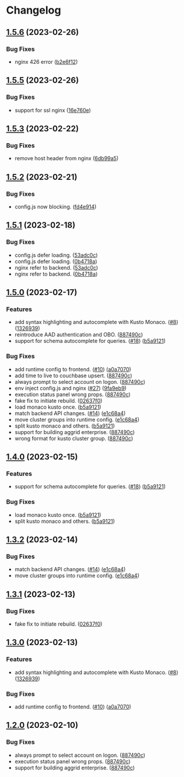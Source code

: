 # Changelog

## [1.5.6](https://github.com/itsnotapt/tim-data-investigate-platform/compare/frontend-v1.5.5...frontend-v1.5.6) (2023-02-26)


### Bug Fixes

* nginx 426 error ([b2e6f12](https://github.com/itsnotapt/tim-data-investigate-platform/commit/b2e6f12429d27d656c5b46e272dada3d2d8b451b))

## [1.5.5](https://github.com/itsnotapt/tim-data-investigate-platform/compare/frontend-v1.5.4...frontend-v1.5.5) (2023-02-26)


### Bug Fixes

* support for ssl nginx ([16e760e](https://github.com/itsnotapt/tim-data-investigate-platform/commit/16e760e144bad257e7a5a9772d2ab7a9ad8e5464))

## [1.5.3](https://github.com/itsnotapt/tim-data-investigate-platform/compare/frontend-v1.5.2...frontend-v1.5.3) (2023-02-22)


### Bug Fixes

* remove host header from nginx ([6db99a5](https://github.com/itsnotapt/tim-data-investigate-platform/commit/6db99a53c918ff91666efec7054a83a2b7da71c7))

## [1.5.2](https://github.com/itsnotapt/tim-data-investigate-platform/compare/frontend-v1.5.1...frontend-v1.5.2) (2023-02-21)


### Bug Fixes

* config.js now blocking. ([fd4e914](https://github.com/itsnotapt/tim-data-investigate-platform/commit/fd4e9145f65930cced163f50af17c66dd5231121))

## [1.5.1](https://github.com/itsnotapt/tim-data-investigate-platform/compare/frontend-v1.5.0...frontend-v1.5.1) (2023-02-18)


### Bug Fixes

* config.js defer loading. ([53adc0c](https://github.com/itsnotapt/tim-data-investigate-platform/commit/53adc0cb322a11ebab9ed619c5ed17eac4bdc0bc))
* config.js defer loading. ([0b4718a](https://github.com/itsnotapt/tim-data-investigate-platform/commit/0b4718a660a62378c88337593e55325be08476a5))
* nginx refer to backend. ([53adc0c](https://github.com/itsnotapt/tim-data-investigate-platform/commit/53adc0cb322a11ebab9ed619c5ed17eac4bdc0bc))
* nginx refer to backend. ([0b4718a](https://github.com/itsnotapt/tim-data-investigate-platform/commit/0b4718a660a62378c88337593e55325be08476a5))

## [1.5.0](https://github.com/itsnotapt/tim-data-investigate-platform/compare/frontend-v1.4.0...frontend-v1.5.0) (2023-02-17)


### Features

* add syntax highlighting and autocomplete with Kusto Monaco. ([#8](https://github.com/itsnotapt/tim-data-investigate-platform/issues/8)) ([1326939](https://github.com/itsnotapt/tim-data-investigate-platform/commit/1326939629a66aeff37a60a5d748686d79ecd94d))
* reintroduce AAD authentication and OBO. ([887490c](https://github.com/itsnotapt/tim-data-investigate-platform/commit/887490cd973569df313ec5984696be1384f89016))
* support for schema autocomplete for queries. ([#18](https://github.com/itsnotapt/tim-data-investigate-platform/issues/18)) ([b5a9121](https://github.com/itsnotapt/tim-data-investigate-platform/commit/b5a9121f98bb33112726cb93d7d8f848ec02fb9c))


### Bug Fixes

* add runtime config to frontend. ([#10](https://github.com/itsnotapt/tim-data-investigate-platform/issues/10)) ([a0a7070](https://github.com/itsnotapt/tim-data-investigate-platform/commit/a0a707023445c8a826aaa5453fbfb43b8f2a1122))
* add time to live to couchbase upsert. ([887490c](https://github.com/itsnotapt/tim-data-investigate-platform/commit/887490cd973569df313ec5984696be1384f89016))
* always prompt to select account on logon. ([887490c](https://github.com/itsnotapt/tim-data-investigate-platform/commit/887490cd973569df313ec5984696be1384f89016))
* env inject config.js and nginx ([#27](https://github.com/itsnotapt/tim-data-investigate-platform/issues/27)) ([9fa9eb9](https://github.com/itsnotapt/tim-data-investigate-platform/commit/9fa9eb9115d15f3f0b8f6a0ce6b50517330d4e36))
* execution status panel wrong props. ([887490c](https://github.com/itsnotapt/tim-data-investigate-platform/commit/887490cd973569df313ec5984696be1384f89016))
* fake fix to initiate rebuild. ([02637f0](https://github.com/itsnotapt/tim-data-investigate-platform/commit/02637f0cd3d4361d4a6b8e75f6b36870c89598b4))
* load monaco kusto once. ([b5a9121](https://github.com/itsnotapt/tim-data-investigate-platform/commit/b5a9121f98bb33112726cb93d7d8f848ec02fb9c))
* match backend API changes. ([#14](https://github.com/itsnotapt/tim-data-investigate-platform/issues/14)) ([e1c68a4](https://github.com/itsnotapt/tim-data-investigate-platform/commit/e1c68a4a0e3e0c221d601325e185bf0895131fc1))
* move cluster groups into runtime config. ([e1c68a4](https://github.com/itsnotapt/tim-data-investigate-platform/commit/e1c68a4a0e3e0c221d601325e185bf0895131fc1))
* split kusto monaco and others. ([b5a9121](https://github.com/itsnotapt/tim-data-investigate-platform/commit/b5a9121f98bb33112726cb93d7d8f848ec02fb9c))
* support for building aggrid enterprise. ([887490c](https://github.com/itsnotapt/tim-data-investigate-platform/commit/887490cd973569df313ec5984696be1384f89016))
* wrong format for kusto cluster group. ([887490c](https://github.com/itsnotapt/tim-data-investigate-platform/commit/887490cd973569df313ec5984696be1384f89016))

## [1.4.0](https://github.com/microsoft/tim-data-investigate-platform/compare/frontend-v1.3.2...frontend-v1.4.0) (2023-02-15)


### Features

* support for schema autocomplete for queries. ([#18](https://github.com/microsoft/tim-data-investigate-platform/issues/18)) ([b5a9121](https://github.com/microsoft/tim-data-investigate-platform/commit/b5a9121f98bb33112726cb93d7d8f848ec02fb9c))


### Bug Fixes

* load monaco kusto once. ([b5a9121](https://github.com/microsoft/tim-data-investigate-platform/commit/b5a9121f98bb33112726cb93d7d8f848ec02fb9c))
* split kusto monaco and others. ([b5a9121](https://github.com/microsoft/tim-data-investigate-platform/commit/b5a9121f98bb33112726cb93d7d8f848ec02fb9c))

## [1.3.2](https://github.com/microsoft/tim-data-investigate-platform/compare/frontend-v1.3.1...frontend-v1.3.2) (2023-02-14)


### Bug Fixes

* match backend API changes. ([#14](https://github.com/microsoft/tim-data-investigate-platform/issues/14)) ([e1c68a4](https://github.com/microsoft/tim-data-investigate-platform/commit/e1c68a4a0e3e0c221d601325e185bf0895131fc1))
* move cluster groups into runtime config. ([e1c68a4](https://github.com/microsoft/tim-data-investigate-platform/commit/e1c68a4a0e3e0c221d601325e185bf0895131fc1))

## [1.3.1](https://github.com/microsoft/tim-data-investigate-platform/compare/frontend-v1.3.0...frontend-v1.3.1) (2023-02-13)


### Bug Fixes

* fake fix to initiate rebuild. ([02637f0](https://github.com/microsoft/tim-data-investigate-platform/commit/02637f0cd3d4361d4a6b8e75f6b36870c89598b4))

## [1.3.0](https://github.com/microsoft/tim-data-investigate-platform/compare/frontend-v1.2.0...frontend-v1.3.0) (2023-02-13)


### Features

* add syntax highlighting and autocomplete with Kusto Monaco. ([#8](https://github.com/microsoft/tim-data-investigate-platform/issues/8)) ([1326939](https://github.com/microsoft/tim-data-investigate-platform/commit/1326939629a66aeff37a60a5d748686d79ecd94d))


### Bug Fixes

* add runtime config to frontend. ([#10](https://github.com/microsoft/tim-data-investigate-platform/issues/10)) ([a0a7070](https://github.com/microsoft/tim-data-investigate-platform/commit/a0a707023445c8a826aaa5453fbfb43b8f2a1122))

## [1.2.0](https://github.com/microsoft/tim-data-investigate-platform/compare/frontend-v1.1.0...frontend-v1.2.0) (2023-02-10)


### Bug Fixes

* always prompt to select account on logon. ([887490c](https://github.com/microsoft/tim-data-investigate-platform/commit/887490cd973569df313ec5984696be1384f89016))
* execution status panel wrong props. ([887490c](https://github.com/microsoft/tim-data-investigate-platform/commit/887490cd973569df313ec5984696be1384f89016))
* support for building aggrid enterprise. ([887490c](https://github.com/microsoft/tim-data-investigate-platform/commit/887490cd973569df313ec5984696be1384f89016))
